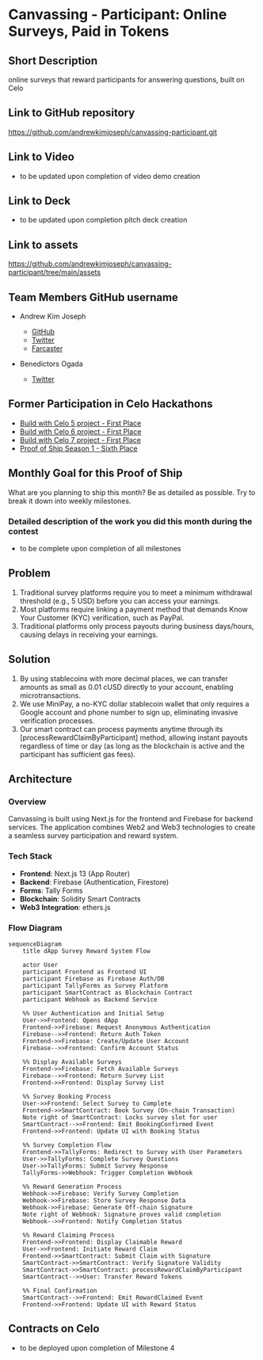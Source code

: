 # Canvassing - Participant: Online Surveys, Paid in Tokens

## Short Description

online surveys that reward participants for answering questions, built on Celo

## Link to GitHub repository
https://github.com/andrewkimjoseph/canvassing-participant.git

## Link to Video
- to be updated upon completion of video demo creation

## Link to Deck
- to be updated upon completion pitch deck creation

## Link to assets
https://github.com/andrewkimjoseph/canvassing-participant/tree/main/assets

## Team Members GitHub username

- Andrew Kim Joseph
  - [GitHub](https://github.com/andrewkimjoseph)
  - [Twitter](https://x.com/andrewkimjoseph)
  - [Farcaster](https://warpcast.com/andrewkimjoseph)

- Benedictors Ogada
  - [Twitter](https://x.com/Ben_Diktos)


## Former Participation in Celo Hackathons

- [Build with Celo 5 project - First Place](https://github.com/andrewkimjoseph/pamoja-app-awg) 
- [Build with Celo 6 project - First Place](https://github.com/andrewkimjoseph/stekcit-bwc) 
- [Build with Celo 7 project - First Place](https://github.com/andrewkimjoseph/canvassing) 
- [Proof of Ship Season 1 - Sixth Place](https://github.com/nyfaapp/celo-nyfa-app)


## Monthly Goal for this Proof of Ship

What are you planning to ship this month? Be as detailed as possible. Try to break it down into weekly milestones.

### Detailed description of the work you did this month during the contest

- to be complete upon completion of all milestones

## Problem

1. Traditional survey platforms require you to meet a minimum withdrawal threshold (e.g., 5 USD) before you can access your earnings.
2. Most platforms require linking a payment method that demands Know Your Customer (KYC) verification, such as PayPal.
3. Traditional platforms only process payouts during business days/hours, causing delays in receiving your earnings.


## Solution

1. By using stablecoins with more decimal places, we can transfer amounts as small as 0.01 cUSD directly to your account, enabling microtransactions.
2. We use MiniPay, a no-KYC dollar stablecoin wallet that only requires a Google account and phone number to sign up, eliminating invasive verification processes.
3. Our smart contract can process payments anytime through its [processRewardClaimByParticipant] method, allowing instant payouts regardless of time or day (as long as the blockchain is active and the participant has sufficient gas fees).


## Architecture

### Overview
Canvassing is built using Next.js for the frontend and Firebase for backend services. The application combines Web2 and Web3 technologies to create a seamless survey participation and reward system.

### Tech Stack
- **Frontend**: Next.js 13 (App Router)
- **Backend**: Firebase (Authentication, Firestore)
- **Forms**: Tally Forms
- **Blockchain**: Solidity Smart Contracts
- **Web3 Integration**: ethers.js

### Flow Diagram

```mermaid
sequenceDiagram
    title dApp Survey Reward System Flow
    
    actor User
    participant Frontend as Frontend UI
    participant Firebase as Firebase Auth/DB
    participant TallyForms as Survey Platform
    participant SmartContract as Blockchain Contract
    participant Webhook as Backend Service
    
    %% User Authentication and Initial Setup
    User->>Frontend: Opens dApp
    Frontend->>Firebase: Request Anonymous Authentication
    Firebase-->>Frontend: Return Auth Token
    Frontend->>Firebase: Create/Update User Account
    Firebase-->>Frontend: Confirm Account Status
    
    %% Display Available Surveys
    Frontend->>Firebase: Fetch Available Surveys
    Firebase-->>Frontend: Return Survey List
    Frontend->>Frontend: Display Survey List
    
    %% Survey Booking Process
    User->>Frontend: Select Survey to Complete
    Frontend->>SmartContract: Book Survey (On-chain Transaction)
    Note right of SmartContract: Locks survey slot for user
    SmartContract-->>Frontend: Emit BookingConfirmed Event
    Frontend->>Frontend: Update UI with Booking Status
    
    %% Survey Completion Flow
    Frontend->>TallyForms: Redirect to Survey with User Parameters
    User->>TallyForms: Complete Survey Questions
    User->>TallyForms: Submit Survey Response
    TallyForms->>Webhook: Trigger Completion Webhook
    
    %% Reward Generation Process
    Webhook->>Firebase: Verify Survey Completion
    Webhook->>Firebase: Store Survey Response Data
    Webhook->>Firebase: Generate Off-chain Signature
    Note right of Webhook: Signature proves valid completion
    Webhook-->>Frontend: Notify Completion Status
    
    %% Reward Claiming Process
    Frontend->>Frontend: Display Claimable Reward
    User->>Frontend: Initiate Reward Claim
    Frontend->>SmartContract: Submit Claim with Signature
    SmartContract->>SmartContract: Verify Signature Validity
    SmartContract->>SmartContract: processRewardClaimByParticipant
    SmartContract-->>User: Transfer Reward Tokens
    
    %% Final Confirmation
    SmartContract-->>Frontend: Emit RewardClaimed Event
    Frontend->>Frontend: Update UI with Reward Status
```

## Contracts on Celo

- to be deployed upon completion of Milestone 4


